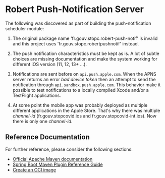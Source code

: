 # Robert Push-Notification Server

The following was discovered as part of building the push-notification scheduler module:

1. The original package name 'fr.gouv.stopc.robert-push-notif' is invalid and this project uses 'fr.gouv.stopc.robertpushnotif' instead.

2. The push notification characteristics must be kept as is. A lot of subtle choices are missing documentation and make the system working for different iOS version (11, 12, 13+ ...).

3. Notifications are sent before on `api.push.apple.com`. When the APNS server returns an error _bad device token_ then an attempt to send the notification through `api.sandbox.push.apple.com`. This behavior make it possible to test notifications to a locally compiled Xcode and/or a TestFlight applications.

4. At some point the mobile app was probably deployed as multiple different applications in the Apple Store. That's why there was multiple _channel-id_ (fr.gouv.stopcovid.ios and fr.gouv.stopcovid-int.ios). Now there is only one _channel-id_.

## Reference Documentation

For further reference, please consider the following sections:

- [Official Apache Maven documentation](https://maven.apache.org/guides/index.html)
- [Spring Boot Maven Plugin Reference Guide](https://docs.spring.io/spring-boot/docs/2.3.2.RELEASE/maven-plugin/reference/html/)
- [Create an OCI image](https://docs.spring.io/spring-boot/docs/2.3.2.RELEASE/maven-plugin/reference/html/#build-image)
